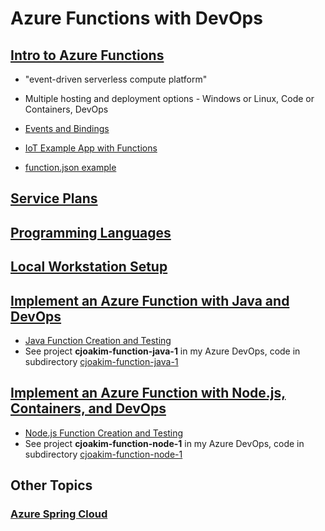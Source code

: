 # Azure Functions with DevOps

## [Intro to Azure Functions](https://azure.microsoft.com/en-us/services/functions/)

- "event-driven serverless compute platform"
- Multiple hosting and deployment options - Windows or Linux, Code or Containers, DevOps

- [Events and Bindings](https://docs.microsoft.com/en-us/azure/azure-functions/functions-triggers-bindings)
- [IoT Example App with Functions](https://github.com/cjoakim/azure-cosmosdb-iot) 
- [function.json example](function-example.json) 

## [Service Plans](service-plans.md) 

## [Programming Languages](programming-languages.md) 

## [Local Workstation Setup](local-workstation.md) 

## [Implement an Azure Function with Java and DevOps](java-function.md)

- [Java Function Creation and Testing](java-function.md) 
- See project **cjoakim-function-java-1** in my Azure DevOps, code in subdirectory [cjoakim-function-java-1](cjoakim-function-java-1/)

## [Implement an Azure Function with Node.js, Containers, and DevOps](node-function.md)

- [Node.js Function Creation and Testing](node-function.md) 
- See project **cjoakim-function-node-1** in my Azure DevOps, code in subdirectory [cjoakim-function-node-1](cjoakim-function-node-1/)

## Other Topics

### [Azure Spring Cloud](https://azure.microsoft.com/en-us/blog/introducing-azure-spring-cloud-fully-managed-service-for-spring-boot-microservices/)

